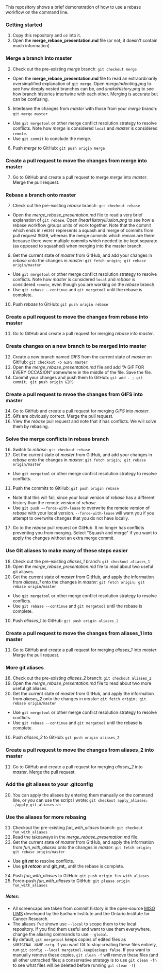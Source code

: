 This repository shows a brief demonstration of how to use a rebase workflow on the command line. 

### Getting started
1. Copy this repository and `cd` into it.
2. Open the **merge_rebase_presentation.md** file (or not; it doesn't contain much information).

### Merge a branch into master
2. Check out the pre-existing *merge* branch: `git checkout merge`
* Open the **merge_rebase_presentation.md** file to read an extraordinarily oversimplified explanation of `git merge`. Open _mergeIndenting.png_ to see how deeply nested branches can be, and _snakeHistory.png_ to see how branch histories intertwine with each other. Merging is accurate but can be confusing.
5. Interleave the changes from *master* with those from your *merge* branch: `git merge master`
* Use `git mergetool` or other merge conflict resolution strategy to resolve conflicts. Note how *merge* is considered `local` and *master* is considered `remote`.
* Use `git commit` to conclude the merge.
6. Push *merge* to GitHub: `git push origin merge`

### Create a pull request to move the changes from merge into master
7. Go to GitHub and create a pull request to merge *merge* into *master*. Merge the pull request.

### Rebase a branch onto master
7. Check out the pre-existing *rebase* branch: `git checkout rebase`
* Open the *merge_rebase_presentation.md* file to read a very brief explanation of `git rebase`. Open _linearHistoryIllusion.png_ to see how a rebase workflow groups units of work together. Note that the commit which ends in `(#639)` represents a squash and merge of commits from pull request #639, whereas the merge commits which remain are there because there were multiple commits which needed to be kept separate (as opposed to squashed) when merging into the master branch.
9. Get the current state of *master* from GitHub, and add your changes in *rebase* onto the changes in *master*: `git fetch origin; git rebase origin/master`
* Use `git mergetool` or other merge conflict resolution strategy to resolve conflicts. Note how *master* is considered `local` and *rebase* is considered `remote`, even though you are working on the *rebase* branch.
* Use `git rebase --continue` and `git mergetool` until the rebase is complete.
10. Push *rebase* to GitHub: `git push origin rebase`

### Create a pull request to move the changes from rebase into master
11. Go to GitHub and create a pull request for merging *rebase* into *master*.

### Create changes on a new branch to be merged into master
12. Create a new branch named *GIFS* from the current state of *master* on GitHub: `git checkout -b GIFS master`
13. Open the *merge_rebase_presentation.md* file and add “A GIF FOR EVERY OCCASION” somewhere in the middle of the file. Save the file.
13. Commit your changes and push them to GitHub: `git add . ; git commit; git push origin GIFS`

### Create a pull request to mvoe the changes from GIFS into master
14. Go to GitHub and create a pull request for merging *GIFS* into *master*. 
14. Gifs are obviously correct. Merge the pull request.
15. View the *rebase* pull request and note that it has conflicts. We will solve them by rebasing.

### Solve the merge conflicts in rebase branch
16. Switch to *rebase*: `git checkout rebase`
9. Get the current state of *master* from GitHub, and add your changes in *rebase* onto the changes in *master*: `git fetch origin; git rebase origin/master`
* Use `git mergetool` or other merge conflict resolution strategy to resolve conflicts.
11. Push the commits to GitHub: `git push origin rebase`
* Note that this will fail, since your local version of *rebase* has a different history than the remote version of *rebase*. 
* Use `git push –-force-with-lease` to overwrite the remote version of *rebase* with your local version. `--force-with-lease` will warn you if you attempt to overwrite changes that you do not have locally.
17. Go to the *rebase* pull request on GitHub. It no longer has conflicts preventing you from merging. Select "Squash and merge" if you want to apply the changes without an extra merge commit.

### Use Git aliases to make many of these steps easier
18. Check out the pre-existing *aliases_1* branch: `git checkout aliases_1`
8. Open the *merge_rebase_presentation.md* file to read about two useful git aliases.
9. Get the current state of *master* from GitHub, and apply the information from *aliases_1* onto the changes in *master*: `git fetch origin; git rebase origin/master`
* Use `git mergetool` or other merge conflict resolution strategy to resolve conflicts.
* Use `git rebase --continue` and `git mergetool` until the rebase is complete.
10. Push *aliases_1* to GitHub: `git push origin aliases_1`

### Create a pull request to move the changes from aliases_1 into master
11. Go to GitHub and create a pull request for merging *aliases_1* into *master*. Merge the pull request.

### More git aliases
18. Check out the pre-existing *aliases_2* branch: `git checkout aliases_2`
8. Open the *merge_rebase_presentation.md* file to read about two more useful git aliases.
9. Get the current state of *master* from GitHub, and apply the information from *aliases_2* onto the changes in *master*: `git fetch origin; git rebase origin/master`
* Use `git mergetool` or other merge conflict resolution strategy to resolve conflicts.
* Use `git rebase --continue` and `git mergetool` until the rebase is complete.
10. Push *aliases_2* to GitHub: `git push origin aliases_2`

### Create a pull request to move the changes from aliases_2 into master
11. Go to GitHub and create a pull request for merging *aliases_2* into *master*. Merge the pull request.

### Add the git aliases to your .gitconfig
20. You can apply the aliases by entering them manually on the command line, or you can use the script I wrote: `git checkout apply_aliases; ./apply_git_aliases.sh`

### Use the aliases for more rebasing
21. Checkout the pre-existing *fun_with_aliases* branch: `git checkout fun_with_aliases`
22. Read the takeaways in the *merge_rebase_presentation.md* file.
23. Get the current state of *master* from GitHub, and apply the information from *fun_with_aliases* onto the changes in *master*: `git fetch origin; git rebase origin/master`
* Use **git _mt_** to resolve conflicts.
* Use **git _retcon_** and **git_mt_** until the rebase is complete.
24. Push *fun_with_aliases* to GitHub: `git push origin fun_with_aliases`
25. Force-push *fun_with_aliases* to GitHub: `git please origin fun_with_aliases`

##### Notes: 
* All screencaps are taken from commit history in the open-source [MISO LIMS](https://github.com/TGAC/miso-lims/tree/develop) developed by the Earlham Institute and the Ontario Institute for Cancer Research.
* The aliases I've shown use `--local` to scope them to the local repository. If you find them useful and want to use them everywhere, change the aliasing commands to use `--global`.
* By default, `git mergetool` keeps copies of edited files as `$ORIGINAL_NAME.orig`. If you want Git to stop creating these files entirely, run `git config --local mergetool.keepBackups false`. If you want to manually remove these copies, `git clean -f` will remove these files (and all other untracked files; a conservative strategy is to use `git clean -fn` to see what files will be deleted before running `git clean -f`)
